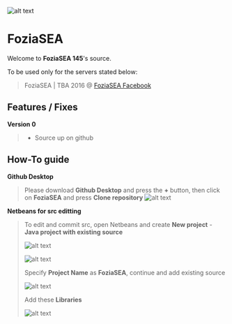 ![alt text](http://i.imgur.com/ryFyZ1i.jpg "Logo Title Text 1")

# FoziaSEA
Welcome to **FoziaSEA 145**'s source. 

To be used only for the servers stated below:
> FoziaSEA | TBA 2016 @ [FoziaSEA Facebook](https://www.facebook.com/GrandPlusSEA/)

## Features / Fixes
**Version 0**
> - Source up on github

## How-To guide

**Github Desktop**
> Please download **Github Desktop** and press the **+** button, then click on **FoziaSEA** and press **Clone repository**
> ![alt text](http://i.imgur.com/43slCcF.png "howto1")

**Netbeans for src editting**

> To edit and commit src, open Netbeans and create **New project** - **Java project with existing source**
>
>![alt text](http://i.imgur.com/ugYYUQi.png "howto1")
>
>![alt text](http://i.imgur.com/h5Bj9Tr.png "howto1")
>
> Specify **Project Name** as **FoziaSEA**, continue and add existing source
>
>![alt text](http://i.imgur.com/5pLdlLy.png "howto1")
>
> Add these **Libraries**
>
>![alt text](http://i.imgur.com/u8HuqGm.png "howto1")


